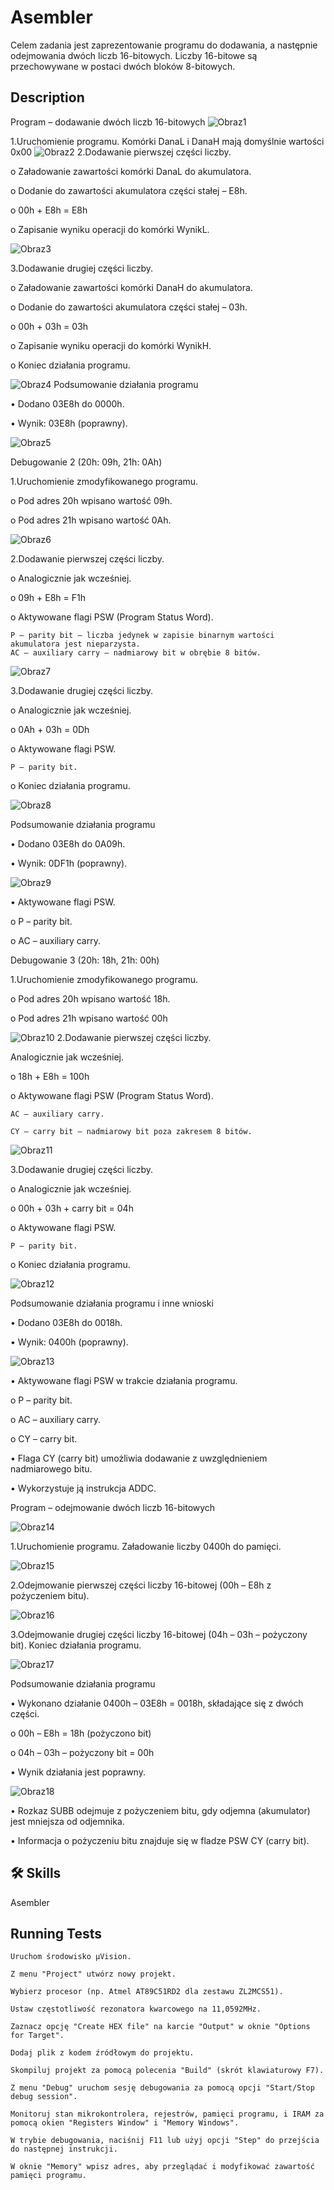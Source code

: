 
# Asembler

Celem zadania jest zaprezentowanie programu do dodawania, a następnie odejmowania dwóch liczb 16-bitowych. Liczby 16-bitowe są przechowywane w postaci dwóch bloków 8-bitowych.

## Description
Program – dodawanie dwóch liczb 16-bitowych
![Obraz1](https://github.com/maciekstrach01/Asembler_addition-subtraction/assets/146733279/1867971d-e8c8-4f6d-b5a2-a6708d67d04c)


1.Uruchomienie programu. Komórki DanaL  i DanaH mają domyślnie wartości 0x00
![Obraz2](https://github.com/maciekstrach01/Asembler_addition-subtraction/assets/146733279/024eb88f-964d-4b2d-9608-2ed6be98d570)
2.Dodawanie pierwszej części liczby.

o	Załadowanie zawartości komórki DanaL do akumulatora.

o	Dodanie do zawartości akumulatora części stałej – E8h.

o	00h + E8h = E8h

o   Zapisanie wyniku operacji do komórki WynikL.

![Obraz3](https://github.com/maciekstrach01/Asembler_addition-subtraction/assets/146733279/5410ead5-1ea3-4137-b9ea-61c765527949)

3.Dodawanie drugiej części liczby.

o	Załadowanie zawartości komórki DanaH do akumulatora.

o	Dodanie do zawartości akumulatora części stałej – 03h.

o	00h + 03h = 03h

o	Zapisanie wyniku operacji do komórki WynikH.

o	Koniec działania programu.

![Obraz4](https://github.com/maciekstrach01/Asembler_addition-subtraction/assets/146733279/f5ce8d41-6650-45cb-949b-db4a47210535)
Podsumowanie działania programu

•	Dodano 03E8h do 0000h.

•	Wynik: 03E8h (poprawny).

![Obraz5](https://github.com/maciekstrach01/Asembler_addition-subtraction/assets/146733279/4bdd4bf4-95ad-48d7-861d-41bd4f1636ca)

Debugowanie 2 (20h: 09h, 21h: 0Ah)

1.Uruchomienie zmodyfikowanego programu.

o	Pod adres 20h wpisano wartość 09h.

o	Pod adres 21h wpisano wartość 0Ah.

![Obraz6](https://github.com/maciekstrach01/Asembler_addition-subtraction/assets/146733279/774a977a-5695-4df9-a6f9-7549403b5c46)

2.Dodawanie pierwszej części liczby.

o	Analogicznie jak wcześniej.

o	09h + E8h = F1h

o	Aktywowane flagi PSW (Program Status Word).

	P – parity bit – liczba jedynek w zapisie binarnym wartości akumulatora jest nieparzysta.
	AC – auxiliary carry – nadmiarowy bit w obrębie 8 bitów.


![Obraz7](https://github.com/maciekstrach01/Asembler_addition-subtraction/assets/146733279/fdf55a8c-d95e-462e-ab8a-24f1507b7376)

3.Dodawanie drugiej części liczby.

o	Analogicznie jak wcześniej.

o	0Ah + 03h = 0Dh

o	Aktywowane flagi PSW.

	P – parity bit.

o	Koniec działania programu.

![Obraz8](https://github.com/maciekstrach01/Asembler_addition-subtraction/assets/146733279/3a028ce4-53b2-4cdf-af88-b2d77f1214bc)

Podsumowanie działania programu

•	Dodano 03E8h do 0A09h.

•	Wynik: 0DF1h (poprawny).

![Obraz9](https://github.com/maciekstrach01/Asembler_addition-subtraction/assets/146733279/fe5dcf01-20dd-42da-8dab-aa846002708d)

•	Aktywowane flagi PSW.

o	P – parity bit.

o	AC – auxiliary carry.

Debugowanie 3 (20h: 18h, 21h: 00h)

1.Uruchomienie zmodyfikowanego programu.

o	Pod adres 20h wpisano wartość 18h.

o	Pod adres 21h wpisano wartość 00h

![Obraz10](https://github.com/maciekstrach01/Asembler_addition-subtraction/assets/146733279/8f52b832-f055-4bd8-bc8d-d60f74b35bc6)
2.Dodawanie pierwszej części liczby.

Analogicznie jak wcześniej.

o	18h + E8h = 100h

o	Aktywowane flagi PSW (Program Status Word).

	AC – auxiliary carry.

	CY – carry bit – nadmiarowy bit poza zakresem 8 bitów.

![Obraz11](https://github.com/maciekstrach01/Asembler_addition-subtraction/assets/146733279/a1bd9d1a-4864-4060-a741-76f3f2f019b6)

3.Dodawanie drugiej części liczby.

o	Analogicznie jak wcześniej.

o	00h + 03h + carry bit = 04h

o	Aktywowane flagi PSW.

	P – parity bit.
o	Koniec działania programu.

![Obraz12](https://github.com/maciekstrach01/Asembler_addition-subtraction/assets/146733279/93cafd33-e77d-4535-9e3b-3c5f6b7617ea)

Podsumowanie działania programu i inne wnioski

•	Dodano 03E8h do 0018h.

•	Wynik: 0400h (poprawny).

![Obraz13](https://github.com/maciekstrach01/Asembler_addition-subtraction/assets/146733279/0eea72ea-a89d-454e-9c3b-b45157c4a504)

•	Aktywowane flagi PSW w trakcie działania programu.

o	P – parity bit.

o	AC – auxiliary carry.

o	CY – carry bit.

•	Flaga CY (carry bit) umożliwia dodawanie z uwzględnieniem nadmiarowego bitu.

•	Wykorzystuje ją instrukcja ADDC.



Program – odejmowanie dwóch liczb 16-bitowych

![Obraz14](https://github.com/maciekstrach01/Asembler_addition-subtraction/assets/146733279/8f67ce5c-772e-4d25-9859-6f2275e2278e)

1.Uruchomienie programu. Załadowanie liczby 0400h do pamięci.

![Obraz15](https://github.com/maciekstrach01/Asembler_addition-subtraction/assets/146733279/1b2804fa-be57-4613-beb8-ca6e28014ef5)

2.Odejmowanie pierwszej części liczby 16-bitowej (00h – E8h z pożyczeniem bitu).


![Obraz16](https://github.com/maciekstrach01/Asembler_addition-subtraction/assets/146733279/7183b308-1301-4350-a10f-5c9f68606d2c)

3.Odejmowanie drugiej części liczby 16-bitowej (04h – 03h – pożyczony bit). Koniec działania programu.

![Obraz17](https://github.com/maciekstrach01/Asembler_addition-subtraction/assets/146733279/9d64ec7c-26ec-46a6-bb9a-2dd428b09452)

Podsumowanie działania programu

•	Wykonano działanie 0400h – 03E8h = 0018h, składające się z dwóch części.

o	00h – E8h = 18h (pożyczono bit)

o	04h – 03h – pożyczony bit = 00h

•	Wynik działania jest poprawny.

![Obraz18](https://github.com/maciekstrach01/Asembler_addition-subtraction/assets/146733279/cc4d6b19-5824-497e-b763-097b3c934519)

•	Rozkaz SUBB odejmuje z pożyczeniem bitu, gdy odjemna (akumulator) jest mniejsza od odjemnika.

•	Informacja o pożyczeniu bitu znajduje się w fladze PSW CY (carry bit).



















## 🛠 Skills
Asembler


## Running Tests

    Uruchom środowisko μVision.

    Z menu "Project" utwórz nowy projekt.

    Wybierz procesor (np. Atmel AT89C51RD2 dla zestawu ZL2MCS51).

    Ustaw częstotliwość rezonatora kwarcowego na 11,0592MHz.

    Zaznacz opcję "Create HEX file" na karcie "Output" w oknie "Options for Target".

    Dodaj plik z kodem źródłowym do projektu.

    Skompiluj projekt za pomocą polecenia "Build" (skrót klawiaturowy F7).

    Z menu "Debug" uruchom sesję debugowania za pomocą opcji "Start/Stop debug session".

    Monitoruj stan mikrokontrolera, rejestrów, pamięci programu, i IRAM za pomocą okien "Registers Window" i "Memory Windows".

    W trybie debugowania, naciśnij F11 lub użyj opcji "Step" do przejścia do następnej instrukcji.

    W oknie "Memory" wpisz adres, aby przeglądać i modyfikować zawartość pamięci programu.


